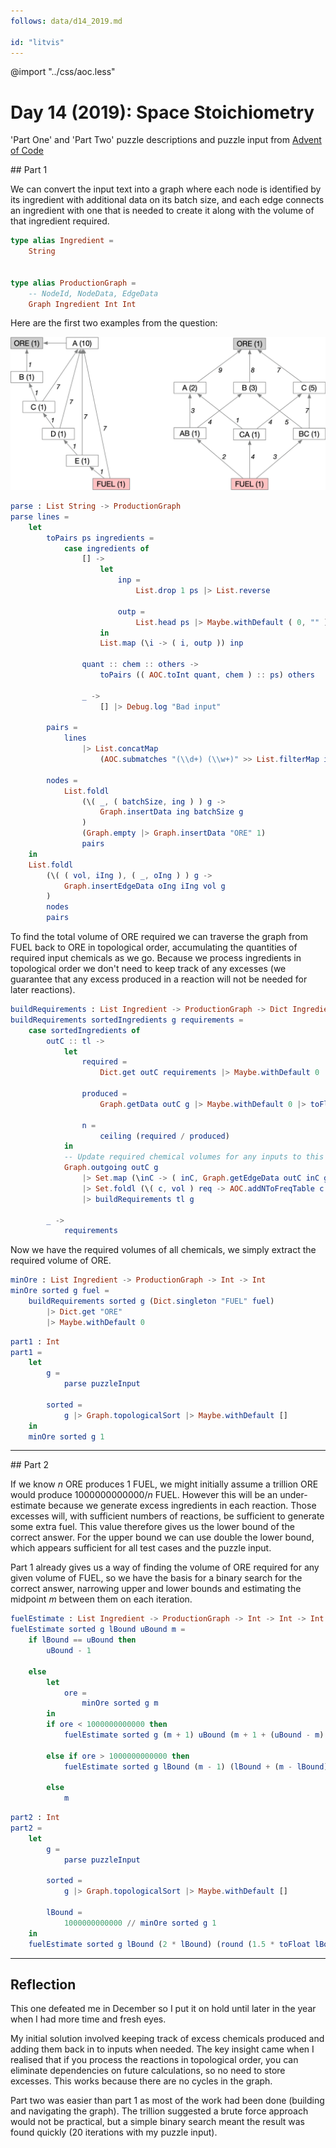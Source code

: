 ```yaml
---
follows: data/d14_2019.md

id: "litvis"
---
```


@import "../css/aoc.less"

# Day 14 (2019): Space Stoichiometry

'Part One' and 'Part Two' puzzle descriptions and puzzle input from [Advent of Code](https://adventofcode.com/2019/day/14)

## Part 1

We can convert the input text into a graph where each node is identified by its ingredient with additional data on its batch size, and each edge connects an ingredient with one that is needed to create it along with the volume of that ingredient required.

```elm {l}
type alias Ingredient =
    String


type alias ProductionGraph =
    -- NodeId, NodeData, EdgeData
    Graph Ingredient Int Int
```

Here are the first two examples from the question:

![reactions](../images/day14_2019.png)

```elm {l}
parse : List String -> ProductionGraph
parse lines =
    let
        toPairs ps ingredients =
            case ingredients of
                [] ->
                    let
                        inp =
                            List.drop 1 ps |> List.reverse

                        outp =
                            List.head ps |> Maybe.withDefault ( 0, "" )
                    in
                    List.map (\i -> ( i, outp )) inp

                quant :: chem :: others ->
                    toPairs (( AOC.toInt quant, chem ) :: ps) others

                _ ->
                    [] |> Debug.log "Bad input"

        pairs =
            lines
                |> List.concatMap
                    (AOC.submatches "(\\d+) (\\w+)" >> List.filterMap identity >> toPairs [])

        nodes =
            List.foldl
                (\( _, ( batchSize, ing ) ) g ->
                    Graph.insertData ing batchSize g
                )
                (Graph.empty |> Graph.insertData "ORE" 1)
                pairs
    in
    List.foldl
        (\( ( vol, iIng ), ( _, oIng ) ) g ->
            Graph.insertEdgeData oIng iIng vol g
        )
        nodes
        pairs
```

To find the total volume of ORE required we can traverse the graph from FUEL back to ORE in topological order, accumulating the quantities of required input chemicals as we go. Because we process ingredients in topological order we don't need to keep track of any excesses (we guarantee that any excess produced in a reaction will not be needed for later reactions).

```elm {l}
buildRequirements : List Ingredient -> ProductionGraph -> Dict Ingredient Int -> Dict Ingredient Int
buildRequirements sortedIngredients g requirements =
    case sortedIngredients of
        outC :: tl ->
            let
                required =
                    Dict.get outC requirements |> Maybe.withDefault 0 |> toFloat

                produced =
                    Graph.getData outC g |> Maybe.withDefault 0 |> toFloat

                n =
                    ceiling (required / produced)
            in
            -- Update required chemical volumes for any inputs to this reaction
            Graph.outgoing outC g
                |> Set.map (\inC -> ( inC, Graph.getEdgeData outC inC g |> Maybe.withDefault 0 ))
                |> Set.foldl (\( c, vol ) req -> AOC.addNToFreqTable c (vol * n) req) requirements
                |> buildRequirements tl g

        _ ->
            requirements
```

Now we have the required volumes of all chemicals, we simply extract the required volume of ORE.

```elm {l}
minOre : List Ingredient -> ProductionGraph -> Int -> Int
minOre sorted g fuel =
    buildRequirements sorted g (Dict.singleton "FUEL" fuel)
        |> Dict.get "ORE"
        |> Maybe.withDefault 0
```

```elm {l r}
part1 : Int
part1 =
    let
        g =
            parse puzzleInput

        sorted =
            g |> Graph.topologicalSort |> Maybe.withDefault []
    in
    minOre sorted g 1
```

---

## Part 2

If we know $n$ ORE produces 1 FUEL, we might initially assume a trillion ORE would produce $1000000000000/n$ FUEL. However this will be an under-estimate because we generate excess ingredients in each reaction. Those excesses will, with sufficient numbers of reactions, be sufficient to generate some extra fuel. This value therefore gives us the lower bound of the correct answer. For the upper bound we can use double the lower bound, which appears sufficient for all test cases and the puzzle input.

Part 1 already gives us a way of finding the volume of ORE required for any given volume of FUEL, so we have the basis for a binary search for the correct answer, narrowing upper and lower bounds and estimating the midpoint $m$ between them on each iteration.

```elm {l}
fuelEstimate : List Ingredient -> ProductionGraph -> Int -> Int -> Int -> Int
fuelEstimate sorted g lBound uBound m =
    if lBound == uBound then
        uBound - 1

    else
        let
            ore =
                minOre sorted g m
        in
        if ore < 1000000000000 then
            fuelEstimate sorted g (m + 1) uBound (m + 1 + (uBound - m) // 2)

        else if ore > 1000000000000 then
            fuelEstimate sorted g lBound (m - 1) (lBound + (m - lBound) // 2)

        else
            m
```

```elm {l r}
part2 : Int
part2 =
    let
        g =
            parse puzzleInput

        sorted =
            g |> Graph.topologicalSort |> Maybe.withDefault []

        lBound =
            1000000000000 // minOre sorted g 1
    in
    fuelEstimate sorted g lBound (2 * lBound) (round (1.5 * toFloat lBound))
```

---

## Reflection

This one defeated me in December so I put it on hold until later in the year when I had more time and fresh eyes.

My initial solution involved keeping track of excess chemicals produced and adding them back in to inputs when needed. The key insight came when I realised that if you process the reactions in topological order, you can eliminate dependencies on future calculations, so no need to store excesses. This works because there are no cycles in the graph.

Part two was easier than part 1 as most of the work had been done (building and navigating the graph). The trillion suggested a brute force approach would not be practical, but a simple binary search meant the result was found quickly (20 iterations with my puzzle input).
